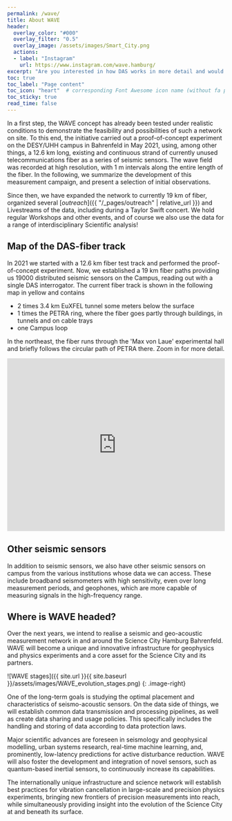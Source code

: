 ```yaml
---
permalink: /wave/
title: About WAVE
header:
  overlay_color: "#000"
  overlay_filter: "0.5"
  overlay_image: /assets/images/Smart_City.png
  actions:
  - label: "Instagram"
    url: https://www.instagram.com/wave.hamburg/
excerpt: "Are you interested in how DAS works in more detail and would like a brief explanation? Then take a look at our Instagram channel, where we publish short videos and other content. "
toc: true
toc_label: "Page content"
toc_icon: "heart"  # corresponding Font Awesome icon name (without fa prefix)
toc_sticky: true
read_time: false
---
```




In a first step, the WAVE concept has already been tested under realistic conditions to demonstrate the feasibility and possibilities of such a network on site. To this end, the initiative carried out a proof-of-concept experiment on the DESY/UHH campus in Bahrenfeld in May 2021, using, among other things, a 12.6 km long, existing and continuous strand of currently unused telecommunications fiber as a series of seismic sensors. The wave field was recorded at high resolution, with 1 m intervals along the entire length of the fiber. In the following, we summarize the development of this measurement campaign, and present a selection of initial observations. 

Since then, we have expanded the network to currently 19 km of fiber, organized several [*outreach*]({{ "/_pages/outreach" | relative_url }}) and Livestreams of the data, including during a Taylor Swift concert. We hold regular Workshops and other events, and of course we also use the data for a range of interdisciplinary Scientific analysis!

## Map of the DAS-fiber track

In 2021 we started with a 12.6 km fiber test track and performed the proof-of-concept experiment. Now, we established a 19 km fiber paths providing us 19000 distributed seismic sensors on the Campus, reading out with a single DAS interrogator. 
The current fiber track is shown in the following map in yellow and contains
* 2 times 3.4 km EuXFEL tunnel some meters below the surface
* 1 times the PETRA ring, where the fiber goes partly through buildings, in tunnels and on cable trays
* one Campus loop 

In the northeast, the fiber runs through the 'Max von Laue' experimental hall and briefly follows the circular path of PETRA there. Zoom in for more detail.

<iframe width='100%' height='400px' src="https://api.mapbox.com/styles/v1/hadzii/ckzrg6q3r00pe14l9dhyemxx7.html?title=false&access_token=pk.eyJ1IjoiaGFkemlpIiwiYSI6ImNrdmF0cW92dTNibnQyb2xwM2c2Mzd6czgifQ.oLTcVRE0U4q1GuobdEevIQ&zoomwheel=false#10/53.5732/9.9245" title="WAVE-Hamburg" style="border:none;"></iframe>


## Other seismic sensors

In addition to seismic sensors, we also have other seismic sensors on campus from the various institutions whose data we can access. These include broadband seismometers with high sensitivity, even over long measurement periods, and geophones, which are more capable of measuring signals in the high-frequency range.  

## Where is WAVE headed?

Over the next years, we intend to realise a seismic and geo-acoustic measurement network in and around the Science City Hamburg Bahrenfeld. WAVE will become a unique and innovative infrastructure for geophysics and physics experiments and a core asset for the Science City and its partners.

![WAVE stages]({{ site.url }}{{ site.baseurl }}/assets/images/WAVE_evolution_stages.png)
{: .image-right}

One of the long-term goals is studying the optimal placement and characteristics of seismo-acoustic sensors. On the data side of things, we will establish common data transmission and processing pipelines, as well as create data sharing and usage policies. This specifically includes the handling and storing of data according to data protection laws.

Major scientific advances are foreseen in seismology and geophysical modelling, urban systems research, real-time machine learning, and, prominently, low-latency predictions for active disturbance reduction. WAVE will also foster the development and integration of novel sensors, such as quantum-based inertial sensors, to continuously increase its capabilities.

The internationally unique infrastructure and science network will establish best practices for vibration cancellation in large-scale and precision physics experiments, bringing new frontiers of precision measurements into reach, while simultaneously providing insight into the evolution of the Science City at and beneath its surface.
